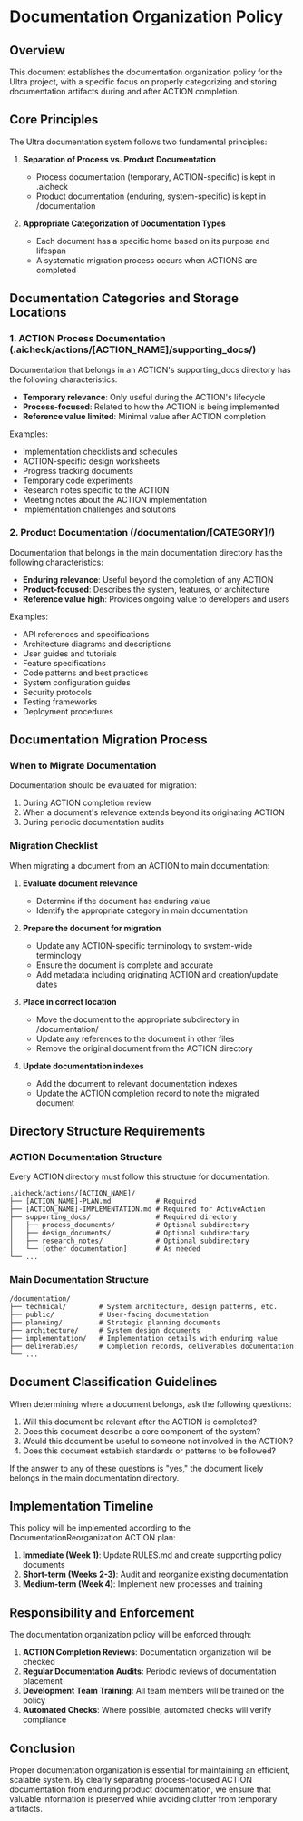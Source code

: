 # Documentation Organization Policy

## Overview

This document establishes the documentation organization policy for the Ultra project, with a specific focus on properly categorizing and storing documentation artifacts during and after ACTION completion.

## Core Principles

The Ultra documentation system follows two fundamental principles:

1. **Separation of Process vs. Product Documentation**
   - Process documentation (temporary, ACTION-specific) is kept in .aicheck
   - Product documentation (enduring, system-specific) is kept in /documentation

2. **Appropriate Categorization of Documentation Types**
   - Each document has a specific home based on its purpose and lifespan
   - A systematic migration process occurs when ACTIONS are completed

## Documentation Categories and Storage Locations

### 1. ACTION Process Documentation (.aicheck/actions/[ACTION_NAME]/supporting_docs/)

Documentation that belongs in an ACTION's supporting_docs directory has the following characteristics:

- **Temporary relevance**: Only useful during the ACTION's lifecycle
- **Process-focused**: Related to how the ACTION is being implemented
- **Reference value limited**: Minimal value after ACTION completion

Examples:

- Implementation checklists and schedules
- ACTION-specific design worksheets
- Progress tracking documents
- Temporary code experiments
- Research notes specific to the ACTION
- Meeting notes about the ACTION implementation
- Implementation challenges and solutions

### 2. Product Documentation (/documentation/[CATEGORY]/)

Documentation that belongs in the main documentation directory has the following characteristics:

- **Enduring relevance**: Useful beyond the completion of any ACTION
- **Product-focused**: Describes the system, features, or architecture
- **Reference value high**: Provides ongoing value to developers and users

Examples:

- API references and specifications
- Architecture diagrams and descriptions
- User guides and tutorials
- Feature specifications
- Code patterns and best practices
- System configuration guides
- Security protocols
- Testing frameworks
- Deployment procedures

## Documentation Migration Process

### When to Migrate Documentation

Documentation should be evaluated for migration:

1. During ACTION completion review
2. When a document's relevance extends beyond its originating ACTION
3. During periodic documentation audits

### Migration Checklist

When migrating a document from an ACTION to main documentation:

1. **Evaluate document relevance**
   - Determine if the document has enduring value
   - Identify the appropriate category in main documentation

2. **Prepare the document for migration**
   - Update any ACTION-specific terminology to system-wide terminology
   - Ensure the document is complete and accurate
   - Add metadata including originating ACTION and creation/update dates

3. **Place in correct location**
   - Move the document to the appropriate subdirectory in /documentation/
   - Update any references to the document in other files
   - Remove the original document from the ACTION directory

4. **Update documentation indexes**
   - Add the document to relevant documentation indexes
   - Update the ACTION completion record to note the migrated document

## Directory Structure Requirements

### ACTION Documentation Structure

Every ACTION directory must follow this structure for documentation:

```
.aicheck/actions/[ACTION_NAME]/
├── [ACTION_NAME]-PLAN.md           # Required
├── [ACTION_NAME]-IMPLEMENTATION.md # Required for ActiveAction
├── supporting_docs/                # Required directory
│   ├── process_documents/          # Optional subdirectory
│   ├── design_documents/           # Optional subdirectory
│   ├── research_notes/             # Optional subdirectory
│   └── [other documentation]       # As needed
└── ...
```

### Main Documentation Structure

```
/documentation/
├── technical/        # System architecture, design patterns, etc.
├── public/           # User-facing documentation
├── planning/         # Strategic planning documents
├── architecture/     # System design documents
├── implementation/   # Implementation details with enduring value
├── deliverables/     # Completion records, deliverables documentation
└── ...
```

## Document Classification Guidelines

When determining where a document belongs, ask the following questions:

1. Will this document be relevant after the ACTION is completed?
2. Does this document describe a core component of the system?
3. Would this document be useful to someone not involved in the ACTION?
4. Does this document establish standards or patterns to be followed?

If the answer to any of these questions is "yes," the document likely belongs in the main documentation directory.

## Implementation Timeline

This policy will be implemented according to the DocumentationReorganization ACTION plan:

1. **Immediate (Week 1)**: Update RULES.md and create supporting policy documents
2. **Short-term (Weeks 2-3)**: Audit and reorganize existing documentation
3. **Medium-term (Week 4)**: Implement new processes and training

## Responsibility and Enforcement

The documentation organization policy will be enforced through:

1. **ACTION Completion Reviews**: Documentation organization will be checked
2. **Regular Documentation Audits**: Periodic reviews of documentation placement
3. **Development Team Training**: All team members will be trained on the policy
4. **Automated Checks**: Where possible, automated checks will verify compliance

## Conclusion

Proper documentation organization is essential for maintaining an efficient, scalable system. By clearly separating process-focused ACTION documentation from enduring product documentation, we ensure that valuable information is preserved while avoiding clutter from temporary artifacts.
